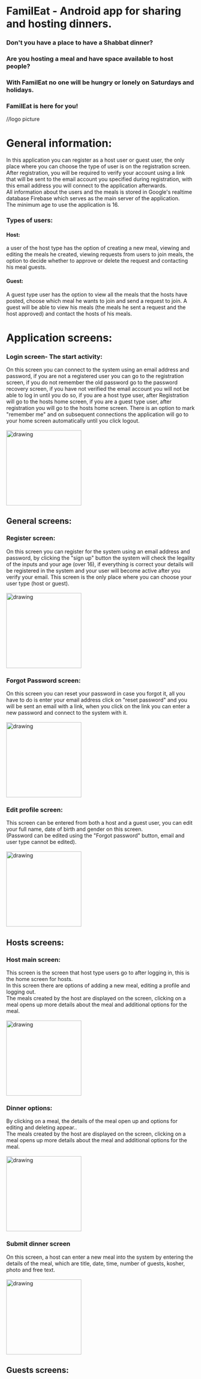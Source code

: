# FamilEat - Android app for sharing and hosting dinners. 

### Don't you have a place to have a Shabbat dinner?
### Are you hosting a meal and have space available to host people?
### With FamilEat no one will be hungry or lonely on Saturdays and holidays.
### FamilEat is here for you!

//logo picture

# General information: 
In this application you can register as a host user or guest user, the only place where you can choose the type of user is on the registration screen. <br>
After registration, you will be required to verify your account using a link that will be sent to the email account you specified during registration, with this email address you will connect to the application afterwards.<br>
All information about the users and the meals is stored in Google's realtime database Firebase which serves as the main server of the application.<br>
The minimum age to use the application is 16.

### Types of users:
#### Host:
a user of the host type has the option of creating a new meal, viewing and editing the meals he created, viewing requests from users to join meals, the option to decide whether to approve or delete the request and contacting his meal guests.
#### Guest:
A guest type user has the option to view all the meals that the hosts have posted, choose which meal he wants to join and send a request to join.
A guest will be able to view his meals (the meals he sent a request and the host approved)
and contact the hosts of his meals.
# Application screens: 

### Login screen- The start activity:
On this screen you can connect to the system using an email address and password, if you are not a registered user you can go to the registration screen, if you do not remember the old password go to the password recovery screen, if you have not verified the email account you will not be able to log in until you do so, if you are a host type user, after Registration will go to the hosts home screen, if you are a guest type user, after registration you will go to the hosts home screen.
There is an option to mark "remember me" and on subsequent connections the application will go to your home screen automatically until you click logout.<br>
<br><img src="https://user-images.githubusercontent.com/86108478/206835169-e255f592-4f82-42af-acfc-b956b7841744.jpg" alt="drawing" width="200"/>

## General screens:
### Register screen:
On this screen you can register for the system using an email address and password, by clicking the "sign up" button the system will check the legality of the inputs and your age (over 16), if everything is correct your details will be registered in the system and your user will become active after you verify your email.
This screen is the only place where you can choose your user type (host or guest).<br>
<br><img src="https://user-images.githubusercontent.com/86108478/206836499-11497024-933d-44c5-9705-02f5dcac6607.jpg" alt="drawing" width="200"/>

### Forgot Password screen:
On this screen you can reset your password in case you forgot it, all you have to do is enter your email address click on "reset password" and you will be sent an email with a link, when you click on the link you can enter a new password and connect to the system with it.<br>
<br><img src="https://user-images.githubusercontent.com/86108478/206837807-b0ac41ea-ffb1-4d18-9fa1-f516a8790491.jpg" alt="drawing" width="200"/>

### Edit profile screen:
This screen can be entered from both a host and a guest user, you can edit your full name, date of birth and gender on this screen.<br>
(Password can be edited using the "Forgot password" button, email and user type cannot be edited).<br>
<br><img src="https://user-images.githubusercontent.com/86108478/206850090-2b56cba8-0c6b-4380-9fad-9ac3dd4ed6b7.jpg" alt="drawing" width="200"/>

## Hosts screens:
### Host main screen:
This screen is the screen that host type users go to after logging in, this is the home screen for hosts.<br>
In this screen there are options of adding a new meal, editing a profile and logging out.<br>
The meals created by the host are displayed on the screen, clicking on a meal opens up more details about the meal and additional options for the meal.<br>
<br><img src="https://user-images.githubusercontent.com/86108478/206849748-d87b3170-e3ae-476e-bca4-ef63c16659fe.jpg" alt="drawing" width="200"/>

### Dinner options:
By clicking on a meal, the details of the meal open up and options for editing and deleting appear..<br>
The meals created by the host are displayed on the screen, clicking on a meal opens up more details about the meal and additional options for the meal.<br>
<br><img src="https://user-images.githubusercontent.com/86108478/206855101-79c07fef-b7c1-4f33-a73c-c88ec2778ca2.jpg" alt="drawing" width="200"/>

### Submit dinner screen
On this screen, a host can enter a new meal into the system by entering the details of the meal, which are title, date, time, number of guests, kosher, photo and free text.<br>
<br><img src="https://user-images.githubusercontent.com/86108478/206855274-13b3f194-8f25-4c6c-aad0-70e918d087d6.jpg)" alt="drawing" width="200"/>
## Guests screens:


